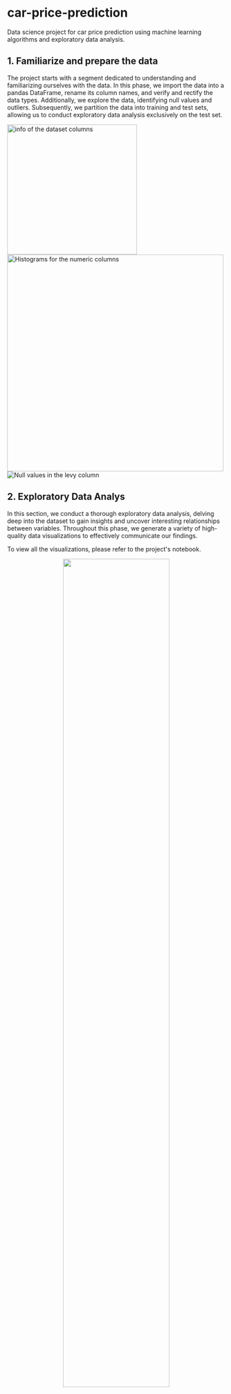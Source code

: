 # car-price-prediction
Data science project for car price prediction using machine learning algorithms and exploratory data analysis.

## 1. Familiarize and prepare the data

The project starts with a segment dedicated to understanding and familiarizing ourselves with the data. In this phase, we import the data into a pandas DataFrame, rename its column names, and verify and rectify the data types. Additionally, we explore the data, identifying null values and outliers. Subsequently, we partition the data into training and test sets, allowing us to conduct exploratory data analysis exclusively on the test set.

<img src='/figures/df_info.png' alt='info of the dataset columns' title='nfo of the dataset columns' style='width: 300px'> <img src='/figures/histograms.png' alt='Histograms for the numeric columns' title='Histograms for the numeric columns' style='width: 500px'>
<img src='/figures/nulls.png' alt='Null values in the levy column' title='Null values in the levy column'>

## 2. Exploratory Data Analys

In this section, we conduct a thorough exploratory data analysis, delving deep into the dataset to gain insights and uncover interesting relationships between variables. Throughout this phase, we generate a variety of high-quality data visualizations to effectively communicate our findings.


To view all the visualizations, please refer to the project's notebook.
<center>
<img src='/figures/correlations.png' width='70%'>
</center>
<img src='/figures/brands.png' width='100%'>
<img src='/figures/levy_vs_price.png' width='100%'>
<img src='/figures/engine_and_turbo.png' width='100%'>
<img src='/figures/models.png' width='100%'>

## 3. Creating a machine learning model
Within this section, we begin our journy creating a machine learning model to predict the car's prices. 
We initiate the creation of a data preprocessing pipeline using both scikit-learn's transformers and custom ones, adhering to the scikit-learn interface. The main steps for this task are: 
1. Handle infrequent clases.
2. Encode categorical features with the OneHotEncoding strategy.
3. Handle outliers.
4. Impute null values.
5. Scale the data.

<img src='/figures/pipeline.png' width='300px'>

To select the model, we tested 4 different machine learning algorithms: K Neearest Neighbors Regressor, Support Vector Machines Regressor, Random Forest Regressor and Linear Regressor (using Stockastic Gradient Descent). After this, we selected the Random Forest Regressor and performed a hyperparameter-tunning usning scikit-learn's GridSearchCV.

<img src='/figures/models.png' width='100%'>


Finally, after evaluating our model using k-fold cross validation (10 folds) and studying it's learning curves, we tested our model with the test test, obtaining a performance of:

* **RMSE: $5282**
* **MAE: $3101**
* **MAPE: 71.88%**
* **R2: 0.79**

## 4. Conclusions

1. During EDA, we notice some missing/null values, as well as outliers due to incorrect data.
2. We performed Data Visualization to gain some insights and answar some questions like the brands and models with most used cars in the market, their average prices, use of leather interior by different manufacturers, and much more, which can be used later for storytelling.
3. We create a full preprocessing pipeline to prepare the data for machine learning models, using both sklearn's and created transformers, which included category encoding, handling outliers, imputation of null values, and scaling.
4. We selected a model for the regression task, and performed hyperparameter tunning.
5. We evaluated the model using different metrics and check for bias/variance using learning curves, detecting a high variance which can be improved by increasing the train size.

6. We proposed a final model with an RMSE of 5286, a Mae of 3090 and R2 of 0.79.
